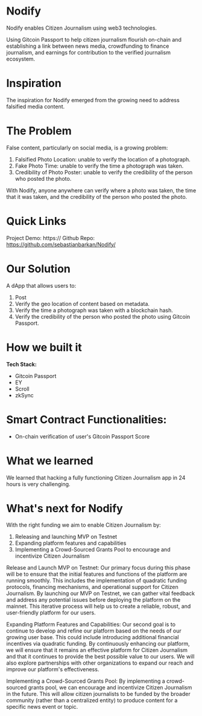 # Nodify
Nodify enables Citizen Journalism using web3 technologies.

Using Gitcoin Passport to help citizen journalism flourish on-chain and establishing a link between news media, crowdfunding to finance journalism, and earnings for contribution to the verified journalism ecosystem.

# Inspiration
The inspiration for Nodify emerged from the growing need to address falsified media content.

# The Problem
False content, particularly on social media, is a growing problem:
1.	Falsified Photo Location: unable to verify the location of a photograph.
2.	Fake Photo Time: unable to verify the time a photograph was taken.
3.	Credibility of Photo Poster: unable to verify the credibility of the person who posted the photo.

With Nodify, anyone anywhere can verify where a photo was taken, the time that it was taken, and the credibility of the person who posted the photo.

# Quick Links
Project Demo: https:// 
Github Repo: https://github.com/sebastianbarkan/Nodify/

# Our Solution
A dApp that allows users to:
1. Post 
2.	Verify the geo location of content based on metadata.
3. Verify the time a photograph was taken with a blockchain hash.
4. Verify the credibility of the person who posted the photo using Gitcoin Passport.

# How we built it

**Tech Stack:** 
- Gitcoin Passport
- EY
- Scroll
- zkSync
 
# Smart Contract Functionalities:
- On-chain verification of user's Gitcoin Passport Score

# What we learned
We learned that hacking a fully functioning Citizen Journalism app in 24 hours is very challenging.

# What's next for Nodify
With the right funding we aim to enable Citizen Journalism by:
1.	Releasing and launching MVP on Testnet
2.	Expanding platform features and capabilities
3.	Implementing a Crowd-Sourced Grants Pool to encourage and incentivize Citizen Journalism 

Release and Launch MVP on Testnet: Our primary focus during this phase will be to ensure that the initial features and functions of the platform are running smoothly. This includes the implementation of quadratic funding protocols, financing mechanisms, and operational support for Citizen Journalism. By launching our MVP on Testnet, we can gather vital feedback and address any potential issues before deploying the platform on the mainnet. This iterative process will help us to create a reliable, robust, and user-friendly platform for our users.

Expanding Platform Features and Capabilities: Our second goal is to continue to develop and refine our platform based on the needs of our growing user base. This could include introducing additional financial incentives via quadratic funding. By continuously enhancing our platform, we will ensure that it remains an effective platform for Citizen Journalism and that it continues to provide the best possible value to our users. We will also explore partnerships with other organizations to expand our reach and improve our platform's effectiveness.

Implementing a Crowd-Sourced Grants Pool: By implementing a crowd-sourced grants pool, we can encourage and incentivize Citizen Journalism in the future. This will allow citizen journalists to be funded by the broader community (rather than a centralized entity) to produce content for a specific news event or topic.

